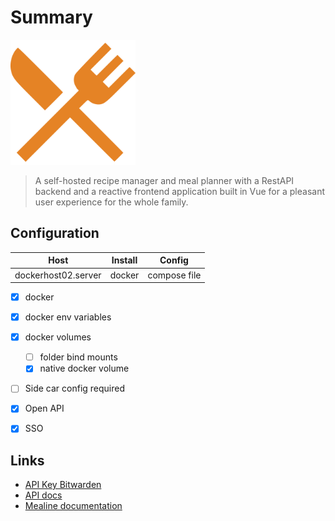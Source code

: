 # Summary

<img src="logo.png" width="200"/>

> A self-hosted recipe manager and meal planner with a RestAPI backend and a reactive frontend application built in Vue for a pleasant user experience for the whole family.

## Configuration 

| Host                | Install | Config       |
| ------------------- | ------- | ------------ |
| dockerhost02.server | docker  | compose file |

* [x] docker
* [x] docker env variables
* [X] docker volumes
    - [ ] folder bind mounts
    - [x] native docker volume
* [ ] Side car config required
* [x] Open API
* [x] SSO


## Links

* [API Key Bitwarden][def3]
* [API docs][def]
* [Mealine documentation][def2]


[def]: https://mealie.zorab.im/docs
[def2]: https://docs.mealie.io/
[def3]: https://vault.bitwarden.com/#/vault?search=mealie&itemId=8bbafa1b-5f9c-48bc-abba-b265014f8dc8&action=view
